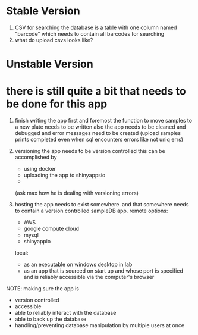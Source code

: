 



# Stable Version
1. CSV for searching the database is a table with one column named "barcode" which needs to contain all barcodes for searching
2. what do upload csvs looks like?

# Unstable Version
# there is still quite a bit that needs to be done for this app
1. finish writing the app
	first and foremost the function to move samples to a new plate needs to be written
	also the app needs to be cleaned and debugged and error messages need to be created
	(upload samples prints completed even when sql encounters errors like not uniq errs)

2. versioning
	the app needs to be version controlled
	this can be accomplished by
	- using docker
	- uploading the app to shinyappsio
	-
	(ask max how he is dealing with versioning errors)

3. hosting
	the app needs to exist somewhere. and that somewhere needs to contain a version
	controlled sampleDB app.
	remote options:
	- AWS
	- google compute cloud
	- mysql
	- shinyappio

	local:
	- as an executable on windows desktop in lab
	- as an app that is sourced on start up and whose port is specified and is reliably accessible via the computer's browser


NOTE: making sure the app is
- version controlled
- accessible
- able to reliably interact with the database
- able to back up the database
- handling/preventing database manipulation by multiple users at once
